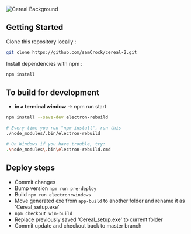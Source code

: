 ![Cereal Background]('./src/assets/cereal-bkg.png')
<!-- 
[![Travis Build Status][build-badge]][build]
[![Dependencies Status][dependencyci-badge]][dependencyci]
[![Make a pull request][prs-badge]][prs]
[![License](http://img.shields.io/badge/Licence-MIT-brightgreen.svg)](LICENSE.md)

[![Watch on GitHub][github-watch-badge]][github-watch]
[![Star on GitHub][github-star-badge]][github-star]
[![Tweet][twitter-badge]][twitter]
 -->
## Getting Started

Clone this repository locally :

``` bash
git clone https://github.com/samCrock/cereal-2.git
```

Install dependencies with npm :

``` bash
npm install
```

## To build for development

- **in a terminal window** -> npm run start  

``` bash
npm install --save-dev electron-rebuild

# Every time you run "npm install", run this
./node_modules/.bin/electron-rebuild

# On Windows if you have trouble, try:
.\node_modules\.bin\electron-rebuild.cmd
```

## Deploy steps

* Commit changes
* Bump version ``` npm run pre-deploy  ```  
* Build ``` npm run electron:windows  ```
* Move generated exe from ``` app-build ``` to another folder and rename it as 'Cereal_setup.exe'  
* ``` npm checkout win-build ```
* Replace previously saved 'Cereal_setup.exe' to current folder
* Commit update and checkout back to master branch 
